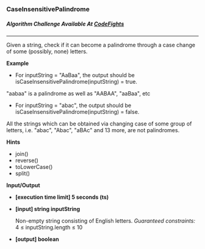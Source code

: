 ### CaseInsensitivePalindrome

##### Algorithm Challenge Available At [CodeFights](https://codefights.com/arcade/code-arcade/book-market/G9wj2j6zaWwFWsise)
---
Given a string, check if it can become a palindrome through a case change of some (possibly, none) letters.

**Example**

- For inputString = "AaBaa", the output should be
isCaseInsensitivePalindrome(inputString) = true.

"aabaa" is a palindrome as well as "AABAA", "aaBaa", etc

- For inputString = "abac", the output should be
isCaseInsensitivePalindrome(inputString) = false.

All the strings which can be obtained via changing case of some group of letters, i.e. "abac", "Abac", "aBAc" and 13 more, are not palindromes.

**Hints**
-   join()
-   reverse()
-   toLowerCase()
-   split()


**Input/Output**

-   **[execution time limit] 5 seconds (ts)**

-   **[input] string inputString**

    Non-empty string consisting of English letters.
    *Guaranteed constraints:* 4 ≤ inputString.length ≤ 10

-   **[output] boolean**